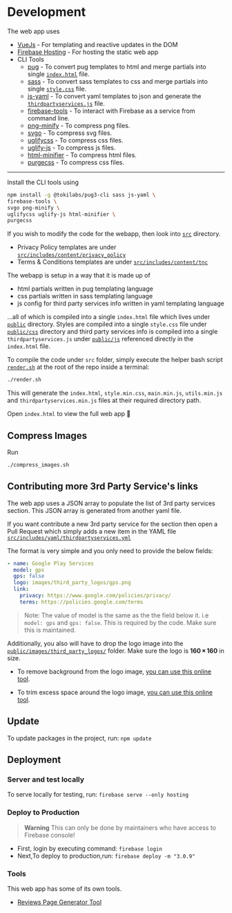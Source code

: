 # Development

The web app uses

- [VueJs](https://vuejs.org/) - For templating and reactive updates in the DOM
- [Firebase Hosting](https://firebase.google.com/docs/hosting/) - For hosting the static web app
- CLI Tools
  - [pug](https://github.com/tokilabs/pug3-cli) - To convert pug templates to html and merge partials into single [`index.html`](public/index.html) file.
  - [sass](https://sass-lang.com/documentation/cli) - To convert sass templates to css and merge partials into single [`style.css`](public/css/style.css) file.
  - [js-yaml](https://github.com/nodeca/js-yaml#cli-executable) - To convert yaml templates to json and generate the [`thirdpartyservices.js`](src/js/thirdpartyservices.js) file.
  - [firebase-tools](https://github.com/firebase/firebase-tools) - To interact with Firebase as a service from command line.
  - [png-minify](https://www.npmjs.com/package/png-minify) - To compress png files.
  - [svgo](https://www.npmjs.com/package/svgo) - To compress svg files.
  - [uglifycss](https://www.npmjs.com/package/uglifycss) - To compress css files.
  - [uglify-js](https://www.npmjs.com/package/uglify-js) - To compress js files.
  - [html-minifier](https://www.npmjs.com/package/html-minifier) - To compress html files.
  - [purgecss](https://purgecss.com/CLI.html) - To compress css files.

---

Install the CLI tools using

```sh
npm install -g @tokilabs/pug3-cli sass js-yaml \
firebase-tools \
svgo png-minify \
uglifycss uglify-js html-minifier \
purgecss
```

If you wish to modify the code for the webapp, then look into [`src`](src) directory.

- Privacy Policy templates are under [`src/includes/content/privacy_policy`](src/includes/content/privacy_policy)
- Terms & Conditions templates are under [`src/includes/content/tnc`](src/includes/content/tnc)

The webapp is setup in a way that it is made up of

- html partials written in pug templating language
- css partials written in sass templating language
- js config for third party services info written in yaml templating language

...all of which is compiled into a single `index.html` file which lives under [`public`](public) directory. Styles are compiled into a single `style.css` file under [`public/css`](public/css) directory and third party services info is compiled into a single `thirdpartyservices.js` under [`public/js`](public/js) referenced directly in the `index.html` file.

To compile the code under `src` folder, simply execute the helper bash script [`render.sh`](render.sh) at the root of the repo inside a terminal:

```sh
./render.sh
```

This will generate the `index.html`, `style.min.css`, `main.min.js`, `utils.min.js` and `thirdpartyservices.min.js` files at their required directory path.

Open `index.html` to view the full web app 🎉

## Compress Images

Run

```sh
./compress_images.sh
```

## Contributing more 3rd Party Service's links

The web app uses a JSON array to populate the list of 3rd party services section. This JSON array is generated from another yaml file.

If you want contribute a new 3rd party service for the section then open a Pull Request which simply adds a new item in the YAML file [`src/includes/yaml/thirdpartyservices.yml`](src/includes/yaml/thirdpartyservices.yml)

The format is very simple and you only need to provide the below fields:

```yml
- name: Google Play Services
  model: gps
  gps: false
  logo: images/third_party_logos/gps.png
  link:
    privacy: https://www.google.com/policies/privacy/
    terms: https://policies.google.com/terms
```

> Note: The value of model is the same as the the field below it. i.e `model: gps` and `gps: false`. This is required by the code. Make sure this is maintained.

Additionally, you also will have to drop the logo image into the [`public/images/third_party_logos/`](public/images/third_party_logos/) folder. Make sure the logo is **160 × 160** in size.

- To remove background from the logo image, [you can use this online tool](https://www.remove.bg/).

- To trim excess space around the logo image, [you can use this online tool](https://www.imagetools.org/trim).

## Update

To update packages in the project, run: `npm update`

## Deployment

### Server and test locally

To serve locally for testing, run: `firebase serve --only hosting`

### Deploy to Production

> **Warning**
> This can only be done by maintainers who have access to Firebase console!

- First, login by executing command: `firebase login`
- Next,To deploy to production,run: `firebase deploy -m "3.0.9"`

### Tools

This web app has some of its own tools.

- [Reviews Page Generator Tool](tools/reviews-page-generator/readme.md)
